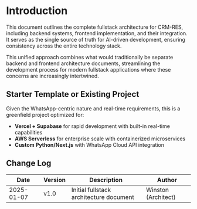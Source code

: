 # Introduction

This document outlines the complete fullstack architecture for CRM-RES, including backend systems, frontend implementation, and their integration. It serves as the single source of truth for AI-driven development, ensuring consistency across the entire technology stack.

This unified approach combines what would traditionally be separate backend and frontend architecture documents, streamlining the development process for modern fullstack applications where these concerns are increasingly intertwined.

## Starter Template or Existing Project

Given the WhatsApp-centric nature and real-time requirements, this is a greenfield project optimized for:
- **Vercel + Supabase** for rapid development with built-in real-time capabilities
- **AWS Serverless** for enterprise scale with containerized microservices
- **Custom Python/Next.js** with WhatsApp Cloud API integration

## Change Log

| Date | Version | Description | Author |
|------|---------|-------------|--------|
| 2025-01-07 | v1.0 | Initial fullstack architecture document | Winston (Architect) |
